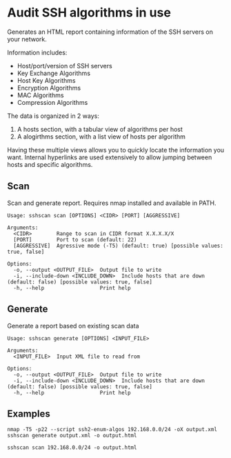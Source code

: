 # Audit SSH algorithms in use

Generates an HTML report containing information of the SSH servers on your network.

Information includes:
 * Host/port/version of SSH servers
 * Key Exchange Algorithms
 * Host Key Algorithms
 * Encryption Algorithms
 * MAC Algorithms
 * Compression Algorithms

The data is organized in 2 ways:
 1) A hosts section, with a tabular view of algorithms per host
 2) A alogirthms section, with a list view of hosts per algorithm

Having these multiple views allows you to quickly locate the information you want.
Internal hyperlinks are used extensively to allow jumping between hosts and specific algorithms.


## Scan
Scan and generate report. Requires nmap installed and available in PATH.

```
Usage: sshscan scan [OPTIONS] <CIDR> [PORT] [AGGRESSIVE]

Arguments:
  <CIDR>        Range to scan in CIDR format X.X.X.X/X
  [PORT]        Port to scan (default: 22)
  [AGGRESSIVE]  Agressive mode (-T5) (default: true) [possible values: true, false]

Options:
  -o, --output <OUTPUT_FILE>  Output file to write
  -i, --include-down <INCLUDE_DOWN>  Include hosts that are down (default: false) [possible values: true, false]
  -h, --help                  Print help
```

## Generate

Generate a report based on existing scan data

```
Usage: sshscan generate [OPTIONS] <INPUT_FILE>

Arguments:
  <INPUT_FILE>  Input XML file to read from

Options:
  -o, --output <OUTPUT_FILE>  Output file to write
  -i, --include-down <INCLUDE_DOWN>  Include hosts that are down (default: false) [possible values: true, false]
  -h, --help                  Print help
```


## Examples

```shell
nmap -T5 -p22 --script ssh2-enum-algos 192.168.0.0/24 -oX output.xml
sshscan generate output.xml -o output.html
```

```shell
sshscan scan 192.168.0.0/24 -o output.html
```
